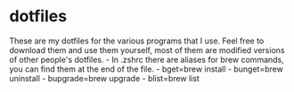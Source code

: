 # dotfiles
These are my dotfiles for the various programs that I use. Feel free to download them and use them yourself, most of them are modified versions of other people's dotfiles. 
	- In .zshrc there are aliases for brew commands, you can find them at the end of the file. 
		- bget=brew install 
		- bunget=brew uninstall
		- bupgrade=brew upgrade
		- blist=brew list
